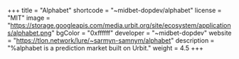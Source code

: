 +++
title = "Alphabet"
shortcode = "~midbet-dopdev/alphabet"
license = "MIT"
image = "https://storage.googleapis.com/media.urbit.org/site/ecosystem/applications/alphabet.png"
bgColor = "0xffffff"
developer = "~midbet-dopdev"
website = "https://tlon.network/lure/~sarmyn-samnym/alphabet"
description = "%alphabet is a prediction market built on Urbit."
weight = 4.5
+++

